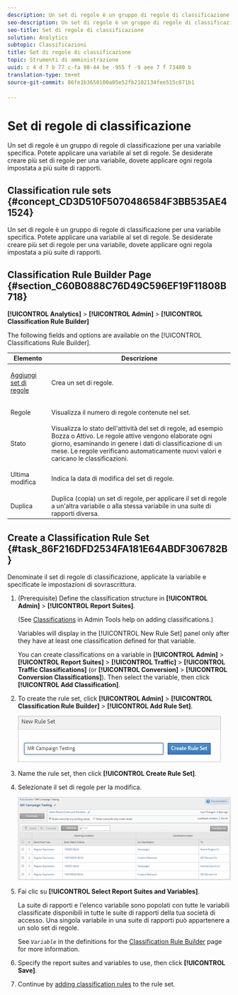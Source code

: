 ```yaml
---
description: Un set di regole è un gruppo di regole di classificazione per una variabile specifica. Potete applicare una variabile al set di regole. Se desiderate creare più set di regole per una variabile, dovete applicare ogni regola impostata a più suite di rapporti.
seo-description: Un set di regole è un gruppo di regole di classificazione per una variabile specifica. Potete applicare una variabile al set di regole. Se desiderate creare più set di regole per una variabile, dovete applicare ogni regola impostata a più suite di rapporti.
seo-title: Set di regole di classificazione
solution: Analytics
subtopic: Classificazioni
title: Set di regole di classificazione
topic: Strumenti di amministrazione
uuid: c 4 d 7 b 77 c-fa 98-44 be -955 f -9 aee 7 f 73480 b
translation-type: tm+mt
source-git-commit: 86fe1b3650100a05e52fb2102134fee515c871b1

---
```



# Set di regole di classificazione

Un set di regole è un gruppo di regole di classificazione per una variabile specifica. Potete applicare una variabile al set di regole. Se desiderate creare più set di regole per una variabile, dovete applicare ogni regola impostata a più suite di rapporti.

## Classification rule sets {#concept_CD3D510F5070486584F3BB535AE41524}

Un set di regole è un gruppo di regole di classificazione per una variabile specifica. Potete applicare una variabile al set di regole. Se desiderate creare più set di regole per una variabile, dovete applicare ogni regola impostata a più suite di rapporti.

## Classification Rule Builder Page {#section_C60B0888C76D49C596EF19F11808B718}

**[!UICONTROL Analytics]** &gt; **[!UICONTROL Admin]** &gt; **[!UICONTROL Classification Rule Builder]**

The following fields and options are available on the [!UICONTROL Classifications Rule Builder].

<table id="table_A5D92409969747E39E041216A5AA32CD"> 
 <thead> 
  <tr> 
   <th colname="col1" class="entry"> Elemento </th> 
   <th colname="col2" class="entry"> Descrizione </th> 
  </tr> 
 </thead>
 <tbody> 
  <tr> 
   <td colname="col1"> <p><a href="../../../components/c-classifications2/crb/classification-rule-set.md#task_86F216DFD2534FA181E64ABDF306782B" format="dita" scope="local"> Aggiungi set di regole</a> </p> </td> 
   <td colname="col2"> <p>Crea un set di regole. </p> </td> 
  </tr> 
  <tr> 
   <td colname="col1"> <p>Regole </p> </td> 
   <td colname="col2"> Visualizza il numero di regole contenute nel set. </td> 
  </tr> 
  <tr> 
   <td colname="col1"> <p>Stato </p> </td> 
   <td colname="col2"> Visualizza lo stato dell'attività del set di regole, ad esempio Bozza o Attivo. Le regole attive vengono elaborate ogni giorno, esaminando in genere i dati di classificazione di un mese. Le regole verificano automaticamente nuovi valori e caricano le classificazioni. </td> 
  </tr> 
  <tr> 
   <td colname="col1"> <p>Ultima modifica </p> </td> 
   <td colname="col2"> Indica la data di modifica del set di regole. </td> 
  </tr> 
  <tr> 
   <td colname="col1"> <p>Duplica </p> </td> 
   <td colname="col2"> Duplica (copia) un set di regole, per applicare il set di regole a un'altra variabile o alla stessa variabile in una suite di rapporti diversa. </td> 
  </tr> 
 </tbody> 
</table>

## Create a Classification Rule Set {#task_86F216DFD2534FA181E64ABDF306782B}

<!-- 

t_classification_rule_set.xml

 -->

Denominate il set di regole di classificazione, applicate la variabile e specificate le impostazioni di sovrascrittura.

1. (Prerequisite) Define the classification structure in **[!UICONTROL Admin]** &gt; **[!UICONTROL Report Suites]**.

   (See [Classifications](https://marketing.adobe.com/resources/help/en_US/reference/index.html?f=classifications) in Admin Tools help on adding classifications.)

   Variables will display in the [!UICONTROL New Rule Set] panel only after they have at least one classification defined for that variable.

   You can create classifications on a variable in **[!UICONTROL Admin]** &gt; **[!UICONTROL Report Suites]** &gt; **[!UICONTROL Traffic]** &gt; **[!UICONTROL Traffic Classifications]** (or **[!UICONTROL Conversion]** &gt; **[!UICONTROL Conversion Classifications]**). Then select the variable, then click **[!UICONTROL Add Classification]**.

1. To create the rule set, click **[!UICONTROL Admin]** &gt; **[!UICONTROL Classification Rule Builder]** &gt; **[!UICONTROL Add Rule Set]**.

   ![](assets/new_rule_set.png)

1. Name the rule set, then click **[!UICONTROL Create Rule Set]**.
1. Selezionate il set di regole per la modifica.

   ![](assets/classification_rules_page.png)

1. Fai clic su **[!UICONTROL Select Report Suites and Variables]**.

   La suite di rapporti e l'elenco variabile sono popolati con tutte le variabili classificate disponibili in tutte le suite di rapporti della tua società di accesso. Una singola variabile in una suite di rapporti può appartenere a un solo set di regole.

   See *`Variable`* in the definitions for the [Classification Rule Builder](../../../components/c-classifications2/crb/classification-rule-definitions.md#section_4D1A70A607C9419EB2116A5174EACB72) page for more information.
1. Specify the report suites and variables to use, then click **[!UICONTROL Save]**.
1. Continue by [adding classification rules](../../../components/c-classifications2/crb/classification-rule-set.md#task_86F216DFD2534FA181E64ABDF306782B) to the rule set.
